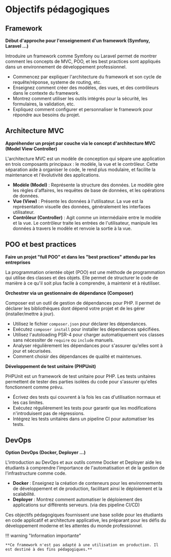 # Objectifs pédagogiques

## Framework

**Début d'approche pour l'enseignement d'un framework (Symfony, Laravel ...)**

Introduire un framework comme Symfony ou Laravel permet de montrer comment les concepts de MVC, POO, et les best practices sont appliqués dans un environnement de développement professionnel.

- Commencez par expliquer l'architecture du framework et son cycle de requête/réponse, systeme de routing, etc.
- Enseignez comment créer des modèles, des vues, et des contrôleurs dans le contexte du framework.
- Montrez comment utiliser les outils intégrés pour la sécurité, les formulaires, la validation, etc.
- Expliquez comment configurer et personnaliser le framework pour répondre aux besoins du projet.

## Architecture MVC

**Appréhender un projet par couche via le concept d'architecture MVC (Model View Controller)**

L'architecture MVC est un modèle de conception qui sépare une application en trois composants principaux : le modèle, la vue et le contrôleur. Cette séparation aide à organiser le code, le rend plus modulaire, et facilite la maintenance et l'évolutivité des applications.

- **Modèle (Model)** : Représente la structure des données. Le modèle gère les règles d'affaires, les requêtes de base de données, et les opérations de données.
- **Vue (View)** : Présente les données à l'utilisateur. La vue est la représentation visuelle des données, généralement les interfaces utilisateur.
- **Contrôleur (Controller)** : Agit comme un intermédiaire entre le modèle et la vue. Le contrôleur traite les entrées de l'utilisateur, manipule les données à travers le modèle et renvoie la sortie à la vue.

## POO et best practices

**Faire un projet "full POO" et dans les "best practices" attendu par les entreprises**

La programmation orientée objet (POO) est une méthode de programmation qui utilise des classes et des objets. Elle permet de structurer le code de manière à ce qu'il soit plus facile à comprendre, à maintenir et à réutiliser.

**Orchestrer via un gestionnaire de dépendance (Composer)**

Composer est un outil de gestion de dépendances pour PHP. Il permet de déclarer les bibliothèques dont dépend votre projet et de les gérer (installer/mettre à jour).

- Utilisez le fichier `composer.json` pour déclarer les dépendances.
- Exécutez `composer install` pour installer les dépendances spécifiées.
- Utilisez l'autoloading PSR-4 pour charger automatiquement vos classes sans nécessiter de `require` ou `include` manuels.
- Analyser régulièrement les dépendances pour s'assurer qu'elles sont à jour et sécurisées.
- Comment choisir des dépendances de qualité et maintenues.

**Développement de test unitaire (PHPUnit)**

PHPUnit est un framework de test unitaire pour PHP. Les tests unitaires permettent de tester des parties isolées du code pour s'assurer qu'elles fonctionnent comme prévu.

- Écrivez des tests qui couvrent à la fois les cas d'utilisation normaux et les cas limites.
- Exécutez régulièrement les tests pour garantir que les modifications n'introduisent pas de régressions.
- Intégrez les tests unitaires dans un pipeline CI pour automatiser les tests.

## DevOps

**Option DevOps (Docker, Deployer ...)**

L'introduction au DevOps et aux outils comme Docker et Deployer aide les étudiants à comprendre l'importance de l'automatisation et de la gestion de l'infrastructure comme code.

- **Docker** : Enseignez la création de conteneurs pour les environnements de développement et de production, facilitant ainsi le déploiement et la scalabilité.
- **Deployer** : Montrez comment automatiser le déploiement des applications sur différents serveurs. (via des pipeline CI/CD)

Ces objectifs pédagogiques fournissent une base solide pour les étudiants en code applicatif et architecture applicative, les préparant pour les défis du développement moderne et les attentes du monde professionnel.


!!! warning "Information importante"

    **Ce framework n'est pas adapté à une utilisation en production. Il est destiné à des fins pédagogiques.**

